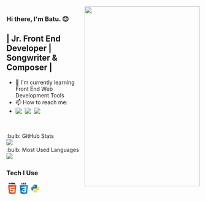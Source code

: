 <img src="https://media.giphy.com/media/xTiTnnnWvRXTeXx3wc/source.gif" align="right" width="300" height="470" >

### Hi there, I'm Batu. :blush:
## | Jr. Front End Developer | Songwriter & Composer |

* 🌱 I'm currently learning Front End Web Development Tools
* 📫 How to reach me: 
* [<img  width="24" align="left" src="https://unpkg.com/simple-icons@v5/icons/linkedin.svg" />][linkedin]
[<img  width="24" align="left" src="https://unpkg.com/simple-icons@v5/icons/medium.svg" />][medium]
[<img  width="24" align="left" src="https://unpkg.com/simple-icons@v5/icons/twitter.svg" />][twitter]

[linkedin]: https://www.linkedin.com/in/batukochan
[medium]: https://batukochan.medium.com
[twitter]: https://twitter.com/batukochan

<br />
<br />

<summary>:bulb: GitHub Stats </summary>
<img src="https://github-readme-stats.vercel.app/api?username=batukochan&theme=tokyonight" >

<br />

<summary>:bulb: Most Used Languages </summary>
<img src="https://github-readme-stats.vercel.app/api/top-langs/?username=batukochan&layout=&theme=tokyonight" >

<br />

### Tech I Use

<img align="left" src="https://raw.githubusercontent.com/github/explore/80688e429a7d4ef2fca1e82350fe8e3517d3494d/topics/html/html.png" align="right" width="30" height="30" >
<img align="left" src="https://raw.githubusercontent.com/github/explore/80688e429a7d4ef2fca1e82350fe8e3517d3494d/topics/css/css.png" align="right" width="30" height="30" >
<img align="left" src="https://raw.githubusercontent.com/github/explore/80688e429a7d4ef2fca1e82350fe8e3517d3494d/topics/python/python.png" align="right" width="30" height="30" >


<!--
**batukochan/batukochan** is a ✨ _special_ ✨ repository because its `README.md` (this file) appears on your GitHub profile.

Here are some ideas to get you started:

- 🔭 I’m currently working on ...
- 🌱 I’m currently learning ...
- 👯 I’m looking to collaborate on ...
- 🤔 I’m looking for help with ...
- 💬 Ask me about ...
- 📫 How to reach me: ...
- 😄 Pronouns: ...
- ⚡ Fun fact: ...
-->
